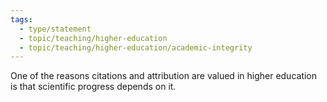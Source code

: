 ```yaml
---
tags: 
  - type/statement
  - topic/teaching/higher-education
  - topic/teaching/higher-education/academic-integrity
---
```

One of the reasons citations and attribution are valued in higher education is that scientific progress depends on it.